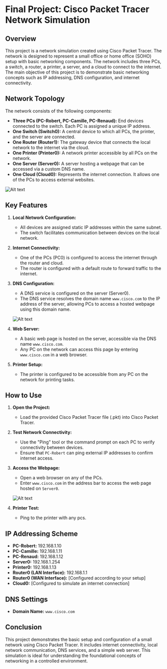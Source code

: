 # Final Project: Cisco Packet Tracer Network Simulation

## Overview

This project is a network simulation created using Cisco Packet Tracer. The network is designed to represent a small office or home office (SOHO) setup with basic networking components. The network includes three PCs, a switch, a router, a printer, a server, and a cloud to connect to the internet. The main objective of this project is to demonstrate basic networking concepts such as IP addressing, DNS configuration, and internet connectivity.

## Network Topology

The network consists of the following components:
- **Three PCs (PC-Robert, PC-Camille, PC-Renaud):** End devices connected to the switch. Each PC is assigned a unique IP address.
- **One Switch (Switch0):** A central device to which all PCs, the printer, and the server are connected.
- **One Router (Router1):** The gateway device that connects the local network to the internet via the cloud.
- **One Printer (Printer0):** A network printer accessible by all PCs on the network.
- **One Server (Server0):** A server hosting a webpage that can be accessed via a custom DNS name.
- **One Cloud (Cloud0):** Represents the internet connection. It allows one of the PCs to access external websites.

![Alt text](https://res.cloudinary.com/dceb4nzy9/image/upload/v1725373458/Screenshot_2024-09-03_162105_tegsgc.png)

## Key Features

1. **Local Network Configuration:**
   - All devices are assigned static IP addresses within the same subnet.
   - The switch facilitates communication between devices on the local network.

2. **Internet Connectivity:**
   - One of the PCs (PC0) is configured to access the internet through the router and cloud.
   - The router is configured with a default route to forward traffic to the internet.

3. **DNS Configuration:**
   - A DNS service is configured on the server (Server0).
   - The DNS service resolves the domain name `www.cisco.com` to the IP address of the server, allowing PCs to access a hosted webpage using this domain name.

   ![Alt text](https://res.cloudinary.com/dceb4nzy9/image/upload/v1725373458/Screenshot_2024-09-03_162144_sx8rgf.png)

4. **Web Server:**
   - A basic web page is hosted on the server, accessible via the DNS name `www.cisco.com`.
   - Any PC on the network can access this page by entering `www.cisco.com` in a web browser.

5. **Printer Setup:**
   - The printer is configured to be accessible from any PC on the network for printing tasks.

## How to Use

1. **Open the Project:**
   - Load the provided Cisco Packet Tracer file (.pkt) into Cisco Packet Tracer.

2. **Test Network Connectivity:**
   - Use the "Ping" tool or the command prompt on each PC to verify connectivity between devices.
   - Ensure that `PC-Robert` can ping external IP addresses to confirm internet access.

3. **Access the Webpage:**
   - Open a web browser on any of the PCs.
   - Enter `www.cisco.com` in the address bar to access the web page hosted on `Server0`.

   ![Alt text](https://res.cloudinary.com/dceb4nzy9/image/upload/v1725373458/Screenshot_2024-09-03_162131_va4gkg.png)


4. **Printer Test:**
   - Ping to the printer with any pcs.

## IP Addressing Scheme

- **PC-Robert:** 192.168.1.10
- **PC-Camille:** 192.168.1.11
- **PC-Renaud:** 192.168.1.12
- **Server0:** 192.168.1.254
- **Printer0:** 192.168.1.13
- **Router0 (LAN Interface):** 192.168.1.1
- **Router0 (WAN Interface):** [Configured according to your setup]
- **Cloud0:** [Configured to simulate an internet connection]

## DNS Settings

- **Domain Name:** `www.cisco.com`

## Conclusion

This project demonstrates the basic setup and configuration of a small network using Cisco Packet Tracer. It includes internet connectivity, local network communication, DNS services, and a simple web server. This simulation is ideal for understanding the foundational concepts of networking in a controlled environment.